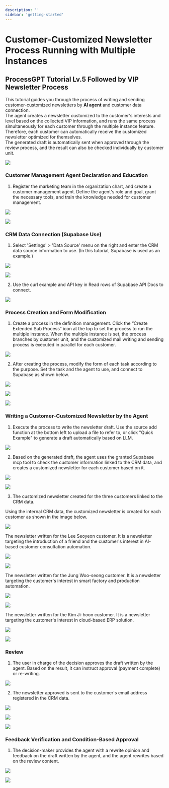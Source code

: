 ```yaml
---
description: ''
sidebar: 'getting-started'
---
```


# Customer-Customized Newsletter Process Running with Multiple Instances

## ProcessGPT Tutorial Lv.5 Followed by VIP Newsletter Process

This tutorial guides you through the process of writing and sending customer-customized newsletters by **AI agent** and customer data connection.  
The agent creates a newsletter customized to the customer's interests and level based on the collected VIP information, and runs the same process simultaneously for each customer through the multiple instance feature.  
Therefore, each customer can automatically receive the customized newsletter optimized for themselves.  
The generated draft is automatically sent when approved through the review process, and the result can also be checked individually by customer unit.

![](../../../uengine-image/process-gpt/tutorial/lv5-0.png)
<br>


### Customer Management Agent Declaration and Education

1. Register the marketing team in the organization chart, and create a customer management agent.
    Define the agent's role and goal, grant the necessary tools, and train the knowledge needed for customer management.

![](../../../uengine-image/process-gpt/tutorial/lv5-1-1.png)
<br>

![](../../../uengine-image/process-gpt/tutorial/lv5-2-2.png)
<br>


### CRM Data Connection (Supabase Use)

1. Select 'Settings' > 'Data Source' menu on the right and enter the CRM data source information to use.
(In this tutorial, Supabase is used as an example.)

![](../../../uengine-image/process-gpt/tutorial/lv4-2.png)
<br>

![](../../../uengine-image/process-gpt/tutorial/lv5-3.png)
<br>

2. Use the curl example and API key in Read rows of Supabase API Docs to connect.

![](../../../uengine-image/process-gpt/tutorial/lv4-3.png)
<br>


### Process Creation and Form Modification

1. Create a process in the definition management.
    Click the “Create Extended Sub Process” icon at the top to set the process to run the multiple instance.
    When the multiple instance is set, the process branches by customer unit, and the customized mail writing and sending process is executed in parallel for each customer.

![](../../../uengine-image/process-gpt/tutorial/lv5-4-1.png)
<br>

2. After creating the process, modify the form of each task according to the purpose.
   Set the task and the agent to use, and connect to Supabase as shown below.

![](../../../uengine-image/process-gpt/tutorial/lv5-5.png)
<br>

![](../../../uengine-image/process-gpt/tutorial/lv5-6.png)
<br>

![](../../../uengine-image/process-gpt/tutorial/lv5-7-1.png)
<br>


### Writing a Customer-Customized Newsletter by the Agent

1. Execute the process to write the newsletter draft.
   Use the source add function at the bottom left to upload a file to refer to, or click "Quick Example" to generate a draft automatically based on LLM.

![](../../../uengine-image/process-gpt/tutorial/lv5-9.png)
<br>

2. Based on the generated draft, the agent uses the granted Supabase mcp tool to check the customer information linked to the CRM data, and creates a customized newsletter for each customer based on it.

![](../../../uengine-image/process-gpt/tutorial/lv5-11.png)
<br>

![](../../../uengine-image/process-gpt/tutorial/lv5-12.png)
<br>

3. The customized newsletter created for the three customers linked to the CRM data.

Using the internal CRM data, the customized newsletter is created for each customer as shown in the image below.

![](../../../uengine-image/process-gpt/tutorial/lv5-3.png)
<br>

The newsletter written for the Lee Seoyeon customer. It is a newsletter targeting the introduction of a friend and the customer's interest in AI-based customer consultation automation.

![](../../../uengine-image/process-gpt/tutorial/lv5-27.png)
<br>

![](../../../uengine-image/process-gpt/tutorial/lv5-21(lee).png)
<br>

The newsletter written for the Jung Woo-seong customer. It is a newsletter targeting the customer's interest in smart factory and production automation.

![](../../../uengine-image/process-gpt/tutorial/lv5-25.png)
<br>

![](../../../uengine-image/process-gpt/tutorial/lv5-23(jung).png)
<br>

The newsletter written for the Kim Ji-hoon customer. It is a newsletter targeting the customer's interest in cloud-based ERP solution.

![](../../../uengine-image/process-gpt/tutorial/lv5-26.png)
<br>

![](../../../uengine-image/process-gpt/tutorial/lv5-22(kim).png)
<br>


### Review

1. The user in charge of the decision approves the draft written by the agent. Based on the result, it can instruct approval (payment complete) or re-writing.

![](../../../uengine-image/process-gpt/tutorial/lv5-15.png)
<br>

2. The newsletter approved is sent to the customer's email address registered in the CRM data.
   

![](../../../uengine-image/process-gpt/tutorial/lv5-16.png)
<br>

![](../../../uengine-image/process-gpt/tutorial/lv5-17.png)
<br>

![](../../../uengine-image/process-gpt/tutorial/lv5-18.png)
<br>


### Feedback Verification and Condition-Based Approval

1. The decision-maker provides the agent with a rewrite opinion and feedback on the draft written by the agent, and the agent rewrites based on the review content.

![](../../../uengine-image/process-gpt/tutorial/lv5-19.png)
<br>

![](../../../uengine-image/process-gpt/tutorial/lv5-20.png)
<br>